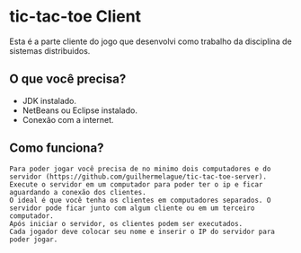 # tic-tac-toe Client

Esta é a parte cliente do jogo que desenvolvi como trabalho da disciplina de sistemas distribuidos.

## O que você precisa?
* JDK instalado.
* NetBeans ou Eclipse instalado.
* Conexão com a internet.

## Como funciona?
    Para poder jogar você precisa de no minimo dois computadores e do servidor (https://github.com/guilhermelague/tic-tac-toe-server).
    Execute o servidor em um computador para poder ter o ip e ficar aguardando a conexão dos clientes.
    O ideal é que você tenha os clientes em computadores separados. O servidor pode ficar junto com algum cliente ou em um terceiro computador.
    Após iniciar o servidor, os clientes podem ser executados.
    Cada jogador deve colocar seu nome e inserir o IP do servidor para poder jogar.



    
    